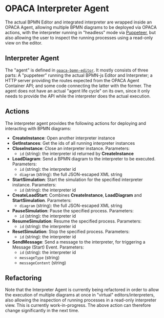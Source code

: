 # OPACA Interpreter Agent

The actual BPMN Editor and integrated interpreter are wrapped inside an OPACA Agent, allowing multiple BPMN diagrams to be deployed via OPACA actions, with the interpreter running in "headless" mode via [Puppeteer](https://github.com/puppeteer/puppeteer), but also allowing the user to inspect the running processes using a read-only view on the editor.


## Interpreter Agent

The "agent" is defined in [`opaca-bpmn-editor`](../opaca-bpmn-editor). It mostly consists of three parts: A "puppeteer" running the actual BPMN-js Editor and Interpreter; a HTTP server providing the routes expected from the OPACA Agent Container API; and some code connecting the latter with the former. The agent does not have an actual "agent life cycle" on its own, since it only needs to provide the API while the interpreter does the actual execution.


## Actions

The interpreter agent provides the following actions for deploying and interacting with BPMN diagrams:

- **CreateInstance**: Open another interpreter instance
- **GetInstances**: Get the ids of all running interpreter instances
- **CloseInstance**: Close an interpreter instance. Parameters:
  - `id` (string): the interpreter id returned by **CreateInstance**
- **LoadDiagram**: Send a BPMN diagram to the interpreter to be executed. Parameters:
  - `id` (string): the interpreter id 
  - `diagram` (string): the full JSON-escaped XML string
- **StartSimulation**: Start the simulation for the specified interpreter instance. Parameters:
  - `id` (string): the interpreter id
- **CreateLoadStart**: Combines **CreateInstance**, **LoadDiagram** and **StartSimulation**. Parameters:
  - `diagram` (string): the full JSON-escaped XML string
- **PauseSimulation**: Pause the specified process. Parameters:
  - `id` (string): the interpreter id
- **ResumeSimulation**: Resume the specified process. Parameters:
  - `id` (string): the interpreter id
- **ResetSimulation**: Stop the specified process. Parameters:
  - `id` (string): the interpreter id
- **SendMessage**: Send a message to the interpreter, for triggering a Message (Start) Event. Parameters:
  - `id` (string): the interpreter id
  - `messageType` (string)
  - `messageContent` (string)
    
## Refactoring

Note that the Interpreter Agent is currently being refactored in order to allow the execution of multiple diagrams at once in "virtual" editors/interpreters, also allowing the inspection of running processes in a read-only interpreter view. This is currently work-in-progress. The above action can therefore change significantly in the next time.
